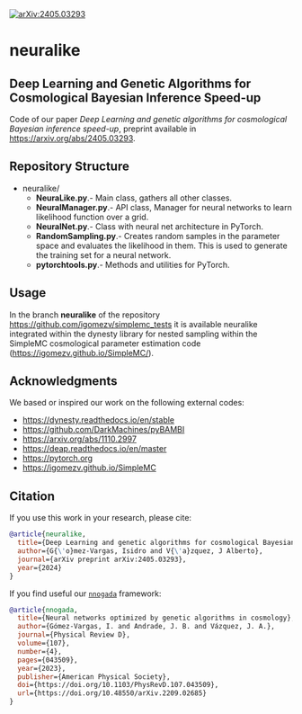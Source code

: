 <a href="https://arxiv.org/abs/2405.03293">
  <img src="https://img.shields.io/badge/arXiv-2405.03293-b31b1b.svg" alt="arXiv:2405.03293">
</a>

# neuralike

## Deep Learning and Genetic Algorithms for Cosmological Bayesian Inference Speed-up

Code of our paper *Deep Learning and genetic algorithms for cosmological Bayesian inference speed-up*, preprint available in https://arxiv.org/abs/2405.03293.

## Repository Structure

- neuralike/
    - **NeuraLike.py**.- Main class, gathers all other classes.
    - **NeuralManager.py**.-  API class, Manager for neural networks to learn likelihood function over a grid.
    - **NeuralNet.py**.- Class with neural net architecture in PyTorch.
    - **RandomSampling.py**.- Creates random samples in the parameter space and evaluates the likelihood in them. This is used to generate the training set for a neural network.
    - **pytorchtools.py**.- Methods and utilities for PyTorch.


## Usage

In the branch **neuralike** of the repository https://github.com/igomezv/simplemc_tests it is available neuralike integrated within the dynesty library for nested sampling within the SimpleMC cosmological parameter estimation code (https://igomezv.github.io/SimpleMC/).

## Acknowledgments

We based or inspired our work on the following external codes:

- https://dynesty.readthedocs.io/en/stable
- https://github.com/DarkMachines/pyBAMBI
- https://arxiv.org/abs/1110.2997
- https://deap.readthedocs.io/en/master
- https://pytorch.org
- https://igomezv.github.io/SimpleMC

## Citation

If you use this work in your research, please cite:

```bibtex
@article{neuralike,
  title={Deep Learning and genetic algorithms for cosmological Bayesian inference speed-up},
  author={G{\'o}mez-Vargas, Isidro and V{\'a}zquez, J Alberto},
  journal={arXiv preprint arXiv:2405.03293},
  year={2024}
}
```

If you find useful our [`nnogada`](https://github.com/igomezv/Nnogada) framework:

```bibtex
@article{nnogada,
  title={Neural networks optimized by genetic algorithms in cosmology},
  author={Gómez-Vargas, I. and Andrade, J. B. and Vázquez, J. A.},
  journal={Physical Review D},
  volume={107},
  number={4},
  pages={043509},
  year={2023},
  publisher={American Physical Society},
  doi={https://doi.org/10.1103/PhysRevD.107.043509},
  url={https://doi.org/10.48550/arXiv.2209.02685}
}
```
